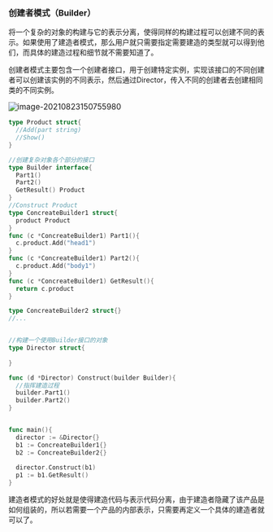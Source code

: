### 创建者模式（Builder）

将一个复杂的对象的构建与它的表示分离，使得同样的构建过程可以创建不同的表示。如果使用了建造者模式，那么用户就只需要指定需要建造的类型就可以得到他们，而具体的建造过程和细节就不需要知道了。

创建者模式主要包含一个创建者接口，用于创建特定实例，实现该接口的不同创建者可以创建该实例的不同表示，然后通过Director，传入不同的创建者去创建相同类的不同实例。

<img src="https://tva1.sinaimg.cn/large/008i3skNly1gtqqm9eby3j60ld0dtaaz02.jpg" alt="image-20210823150755980" style="zoom:110%;" />

```go
type Product struct{
  //Add(part string)
  //Show()
}

//创建复杂对象各个部分的接口
type Builder interface{
  Part1()
  Part2()
  GetResult() Product
}
//Construct Product
type ConcreateBuilder1 struct{
  product Product
}
func (c *ConcreateBuilder1) Part1(){
  c.product.Add("head1")
}
func (c *ConcreateBuilder1) Part2(){
  c.product.Add("body1")
}
func (c *ConcreateBuilder1) GetResult(){
  return c.product
}

type ConcreateBuilder2 struct{}
//...


//构建一个使用Builder接口的对象
type Director struct{
  
}

func (d *Director) Construct(builder Builder){
  //指挥建造过程
  builder.Part1()
  builder.Part2()
}


func main(){
  director := &Director{}
  b1 := ConcreateBuilder1{}
  b2 := ConcreateBuilder2{}
  
  director.Construct(b1)
  p1 := b1.GetResult()
}
```

建造者模式的好处就是使得建造代码与表示代码分离，由于建造者隐藏了该产品是如何组装的，所以若需要一个产品的内部表示，只需要再定义一个具体的建造者就可以了。
